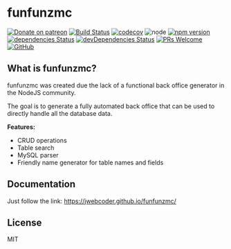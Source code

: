 # funfunzmc

[![Donate on patreon](https://img.shields.io/badge/donate-patreon-F96854.svg)](https://patreon.com/jwebcoder)
[![Build Status][travis-badge]][travis]
[![codecov][codecov-badge]][codecov]
![node][node]
[![npm version][npm-badge]][npm]
[![dependencies Status][dependencies-badge]][dependencies]
[![devDependencies Status][dev-dependencies-badge]][dev-dependencies]
[![PRs Welcome][prs-badge]][prs]
[![GitHub][license-badge]][license]


## What is funfunzmc?

funfunzmc was created due the lack of a functional back office generator in the NodeJS community.

The goal is to generate a fully automated back office that can be used to directly handle all the database data.

**Features:**
- CRUD operations
- Table search
- MySQL parser
- Friendly name generator for table names and fields


## Documentation

Just follow the link: https://jwebcoder.github.io/funfunzmc/

## License

MIT

[travis-badge]: https://travis-ci.com/JWebCoder/funfunzmc.svg?branch=master
[travis]: https://travis-ci.com/JWebCoder/funfunzmc

[codecov-badge]: https://codecov.io/gh/JWebCoder/funfunzmc/branch/master/graph/badge.svg
[codecov]: https://codecov.io/gh/JWebCoder/funfunzmc

[node]: https://img.shields.io/node/v/funfunzmc.svg

[npm-badge]: https://badge.fury.io/js/funfunzmc.svg
[npm]: https://badge.fury.io/js/funfunzmc

[dependencies-badge]: https://david-dm.org/JWebCoder/funfunzmc/status.svg
[dependencies]: https://david-dm.org/JWebCoder/funfunzmc

[dev-dependencies-badge]: https://david-dm.org/JWebCoder/funfunzmc/dev-status.svg
[dev-dependencies]: https://david-dm.org/JWebCoder/funfunzmc?type=dev

[prs-badge]: https://img.shields.io/badge/PRs-welcome-brightgreen.svg
[prs]: http://makeapullrequest.com

[license-badge]: https://img.shields.io/github/license/JWebCoder/funfunzmc.svg
[license]: https://github.com/JWebCoder/funfunzmc/blob/master/LICENSE